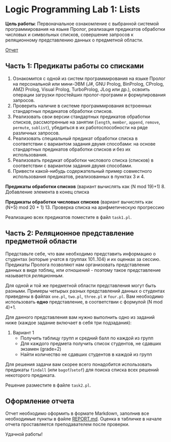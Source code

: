 # Logic Programming Lab 1: Lists

**Цель работы**: Первоначальное ознакомление с выбранной системой программирования на языке Пролог, реализация предикатов обработки числовых и символьных списков, совершение запросов к реляционному представлению данных о предметной области.

[Отчет](REPORT.md)

## Часть 1: Предикаты работы со списками

1. Ознакомится с одной из систем программирования на языке Пролог на персональной или мини-ЭВМ (J#, GNU Prolog, BinProlog, CProlog, AMZI Prolog, Visual Prolog, TurboProlog, JLog или др.), освоить операции загрузки простейших пролог-программ и формулирования запросов. 
2. Проверить наличие в системе программирования встроенных стандартных предикатов обработки списков. 
3. Реализовать свои версии стандартных предикатов обработки списков, рассмотренные на занятии (`length`, `member`, `append`, `remove`, `permute`, `sublist`), убедиться в их работоспособности на ряде различных запросов. 
4. Реализовать специальный предикат обработки списка в соответствии с вариантом задания двумя способами: на основе стандартных предикатов обработки списков и без их использования.
5. Реализовать предикат обработки числового списка (списков) в соответствии с вариантом задания двумя способами.
6. Привести какой-нибудь содержательный пример совместного использования предикатов, реализованных в пунктах 3 и 4.

**Предикаты обработки списков** (вариант вычислять как (N mod 19)+1)
8. Добавление элемента в конец списка 

**Предикаты обработки числовых списков** (вариант вычислять как (N+5) mod 20 + 1)
13. Проверка списка на арифметическую прогрессию 

Реализацию всех предикатов поместите в файл `task1.pl`.

## Часть 2: Реляционное представление предметной области

Представьте себе, что вам необходимо представить информацию о студентах (которые учатся в группах 101..104) и их оценках за сессию. Предикаты Пролога
позволяют нам организовать представление данных в виде *таблиц*, или *отношений* - поэтому такое представление называется *реляционным*.

Для одной и той же предметной области представления могут быть разными. Примеры четырых разных представлений данных о студентах приведены в файлах `one.pl`, `two.pl`, `three.pl` и `four.pl`. Вам необходимо использовать **одно** представление, в соответствии с формулой (N mod 4)+1. 

Для данного представления вам нужно выполнить одно из заданий ниже (каждое задание включает в себя три подзадания):

 1. Вариант 1
    - Получить таблицу групп и средний балл по каждой из групп
    - Для каждого предмета получить список студентов, не сдавших экзамен (grade=2)
    - Найти количество не сдавших студентов в каждой из групп

Для решения задачи вам скорее всего понадобится использовать предикаты `findall` (или `bagof`/`setof`) для поиска списка всех решений некоторого 
предиката.

Решение разместите в файле `task2.pl`. 

## Оформление отчета

Отчет необходимо оформить в формате Markdown, заполнив все необходимые пункты в файле [REPORT.md](REPORT.md). Оценка в табличке в начале отчета проставляется 
преподавателем после проверки. 

Удачной работы!
